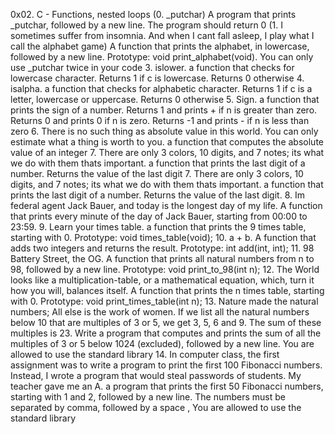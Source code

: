 0x02. C - Functions, nested loops
(0. _putchar) A program that prints _putchar, followed by a new line. The program should return 0
(1. I sometimes suffer from insomnia. And when I cant fall asleep, I play what I call the alphabet game) A function that prints the alphabet, in lowercase, followed by a new line. Prototype: void print_alphabet(void). You can only use _putchar twice in your code
3. islower. a function that checks for lowercase character. Returns 1 if c is lowercase. Returns 0 otherwise
4. isalpha. a function that checks for alphabetic character. Returns 1 if c is a letter, lowercase or uppercase. Returns 0 otherwise
5. Sign. a function that prints the sign of a number. Returns 1 and prints + if n is greater than zero. Returns 0 and prints 0 if n is zero. Returns -1 and prints - if n is less than zero
6. There is no such thing as absolute value in this world. You can only estimate what a thing is worth to you. a function that computes the absolute value of an integer
7. There are only 3 colors, 10 digits, and 7 notes; its what we do with them thats important. a function that prints the last digit of a number. Returns the value of the last digit
7. There are only 3 colors, 10 digits, and 7 notes; its what we do with them thats important. a function that prints the last digit of a number. Returns the value of the last digit.
8. Im federal agent Jack Bauer, and today is the longest day of my life. A function that prints every minute of the day of Jack Bauer, starting from 00:00 to 23:59.
9. Learn your times table. a function that prints the 9 times table, starting with 0. Prototype: void times_table(void);
10. a + b. A function that adds two integers and returns the result. Prototype: int add(int, int);
11. 98 Battery Street, the OG. A function that prints all natural numbers from n to 98, followed by a new line. Prototype: void print_to_98(int n);
12. The World looks like a multiplication-table, or a mathematical equation, which, turn it how you will, balances itself. A function that prints the n times table, starting with 0. Prototype: void print_times_table(int n);
13. Nature made the natural numbers; All else is the work of women. If we list all the natural numbers below 10 that are multiples of 3 or 5, we get 3, 5, 6 and 9. The sum of these multiples is 23. Write a program that computes and prints the sum of all the multiples of 3 or 5 below 1024 (excluded), followed by a new line. You are allowed to use the standard library
14. In computer class, the first assignment was to write a program to print the first 100 Fibonacci numbers. Instead, I wrote a program that would steal passwords of students. My teacher gave me an A. a program that prints the first 50 Fibonacci numbers, starting with 1 and 2, followed by a new line. The numbers must be separated by comma, followed by a space , You are allowed to use the standard library
